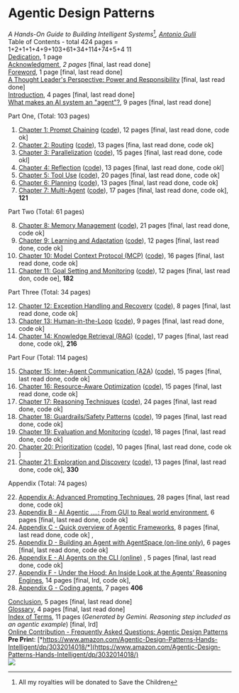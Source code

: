 # Agentic Design Patterns 

*A Hands-On Guide to Building Intelligent Systems[^1], [Antonio Gulli](https://www.linkedin.com/in/searchguy/)*  
Table of Contents \- total 424 pages   \= 1+2+1+1+4+9+103+61+34+114+74+5+4 11  
[Dedication](https://docs.google.com/document/d/1cQ61mNpiWn6eSORmWjEjF44vN2Lpba8kyKmNwIC60ig/edit?usp=sharing), 1 page   
[Acknowledgment](https://docs.google.com/document/d/1u2y6tY48bw8nriDUuwWEf9s8g66vyIqBKSKZDOS-n0s/edit?tab=t.0#heading=h.y1l1kh7vu0qi), *2 pages*  \[final, last read done\]  
[Foreword](https://docs.google.com/document/d/18Q9kfZuCTL37ztrSjLxwf8Elr5UfAiAavmnj0IqSpbU/edit?tab=t.0#heading=h.5wi2c0amdd0f), 1 page   \[final, last read done\]  
[A Thought Leader's Perspective: Power and Responsibility](https://docs.google.com/document/d/1PWhaXD_UNKgJaxYe3JBxRFRt3_B8Wm67CFxtSBQ4LkU/edit?tab=t.0#heading=h.2v348nrvaqww)   \[final, last read done\]  
[Introduction](https://docs.google.com/document/d/1K5jwqB6jh20uHL0TTWxqWOxFk-dzFxRvHzrRRV79hrg/edit?tab=t.0), 4 pages \[final, last read done\]  
[What makes an AI system an "agent"?](https://docs.google.com/document/d/1Nw6hRa7ItdLr_Tj5hF2q-OH8B_uPKb--RLn8SXZKA94/edit?usp=sharing), 9 pages \[final, last read done\]

Part One, (Total: 103 pages)

1. [Chapter 1: Prompt Chaining](https://docs.google.com/document/d/1flxKGrbnF2g8yh3F-oVD5Xx7ZumId56HbFpIiPdkqLI/edit?usp=sharing) ([code](https://colab.research.google.com/drive/15XCzDOvBhIQaZ__xkvruf5sP9OznAbK9)), 12 pages \[final, last read done, code ok\]  
2. [Chapter 2: Routing](https://docs.google.com/document/d/1ux_n8n3T4bYndOjs1DKW5ccpC802KISdy2IWnlvYbas/edit?tab=t.0) ([code](https://drive.google.com/drive/u/0/folders/1Y3U3IrYCiJ3E45Z8okR5eCg7OPnWQtPV)), 13 pages \[fina, last read done, code ok\]  
3. [Chapter 3: Parallelization](https://docs.google.com/document/d/1XVMp4RcRkoUJTVbrP2foWZX703CUJpWkrhyFU2cfUOA/edit?tab=t.0) ([code](https://drive.google.com/drive/u/0/folders/1Y3U3IrYCiJ3E45Z8okR5eCg7OPnWQtPV)), 15 pages \[final, last read done, code okl\]  
4. [Chapter 4: Reflection](https://docs.google.com/document/d/1HXXJOQIMWowtLw4WMiSR360caDAlZPtl5dPPgvq9IT4/edit?tab=t.0#heading=h.a7nkedxjnyap) ([code](https://drive.google.com/drive/u/0/folders/1Y3U3IrYCiJ3E45Z8okR5eCg7OPnWQtPV)), 13 pages \[final, last read done, code okl\]  
5. [Chapter 5: Tool Use](https://docs.google.com/document/d/1bE4iMljhppqGY1p48gQWtZvk6MfRuJRCiba1yRykGNE/edit?usp=sharing) [(code](https://drive.google.com/drive/u/0/folders/1Y3U3IrYCiJ3E45Z8okR5eCg7OPnWQtPV)), 20 pages \[final, last read done, code ok\]  
6. [Chapter 6: Planning](https://docs.google.com/document/d/18vvNESEwHnVUREzIipuaDNCnNAREGqEfy9MQYC9wb4o/edit?usp=sharing) ([code](https://drive.google.com/drive/u/0/folders/1Y3U3IrYCiJ3E45Z8okR5eCg7OPnWQtPV)), 13 pages \[final, last read done, code ok\]  
7. [Chapter 7: Multi-Agent](https://docs.google.com/document/d/1RZ5-2fykDQKOBx01pwfKkDe0GCs5ydca7xW9Q4wqS_M/edit?tab=t.0) ([code](https://drive.google.com/drive/u/0/folders/1Y3U3IrYCiJ3E45Z8okR5eCg7OPnWQtPV)), 17 pages \[final,  last read done, code ok\], **121**  
   

Part Two (Total: 61 pages)

8. [Chapter 8: Memory Management](https://docs.google.com/document/d/1asVTObtzIye0I9ypAztaeeI_sr_Hx2TORE02uUuqH_c/edit?tab=t.0) ([code](https://drive.google.com/drive/u/0/folders/1Y3U3IrYCiJ3E45Z8okR5eCg7OPnWQtPV)), 21 pages \[final, last read done, code ok\]  
9. [Chapter 9: Learning and Adaptation](https://docs.google.com/document/d/1UHTEDCmSM1nwB-iyMoHuYzVcu_B_4KkJ2ITGGUKqo8s/edit?tab=t.0) ([code](https://drive.google.com/drive/u/0/folders/1Y3U3IrYCiJ3E45Z8okR5eCg7OPnWQtPV)), 12 pages \[final, last read done, code ok\]  
10. [Chapter 10: Model Context Protocol (MCP)](https://docs.google.com/document/d/1e6XimYczKmhX9zpqEyxLFWPQgGuG0brp7Hic2sFl_qw/edit?usp=sharing) ([code](https://drive.google.com/drive/u/0/folders/1Y3U3IrYCiJ3E45Z8okR5eCg7OPnWQtPV)), 16 pages  \[final, last read done, code ok\]  
11. [Chapter 11: Goal Setting and Monitoring](https://docs.google.com/document/d/10ndlCB39BWjyFRWKpcoKib4vuPD1ojD-x0-ynMaf5uw/edit?tab=t.0) ([code](https://drive.google.com/drive/u/0/folders/1Y3U3IrYCiJ3E45Z8okR5eCg7OPnWQtPV)), 12 pages \[final, last read don, code oe\], **182**

Part Three (Total: 34 pages)

12. [Chapter 12: Exception Handling and Recovery](https://docs.google.com/document/d/1C07AuMur6-infwE0viCp4QtAy_wWI-uceFm6MaYHQGk/edit?tab=t.0#heading=h.m2kk4kdjt6ir) ([code](https://drive.google.com/drive/u/0/folders/1Y3U3IrYCiJ3E45Z8okR5eCg7OPnWQtPV)), 8 pages \[final,  last read done, code ok\]    
13. [Chapter 13: Human-in-the-Loop](https://docs.google.com/document/d/1ImOZcw6yeb7a-uRBMNP1VdovYfyip4IdsAcLu9yue-0/edit?usp=sharing) ([code](https://drive.google.com/drive/u/0/folders/1Y3U3IrYCiJ3E45Z8okR5eCg7OPnWQtPV)), 9 pages \[final, last read done, code ok\]  
14. [Chapter 14: Knowledge Retrieval (RAG)](https://docs.google.com/document/d/1v96Oobio6xDOqbK8ejsXjmOc4Dp2uoLMo5_gfJgi-NE/edit?usp=sharing) ([code](https://drive.google.com/drive/u/0/folders/1Y3U3IrYCiJ3E45Z8okR5eCg7OPnWQtPV)), 17 pages \[final, last read done, code ok\], **216**

Part Four (Total: 114 pages)

15. [Chapter 15: Inter-Agent Communication (A2A](https://docs.google.com/document/d/1H6HmUYcy5kugt5gt7Kh2Zzb8C62d5pu36RsgMNDCX24/edit?usp=sharing)) ([code](https://drive.google.com/drive/u/0/folders/1Y3U3IrYCiJ3E45Z8okR5eCg7OPnWQtPV)), 15 pages \[final, last read done, code ok\]  
16. [Chapter 16: Resource-Aware Optimization](https://docs.google.com/document/d/1nAN58l6JjqEJHk43126uh7xgdEblCpcbsNUHXgtBmJQ/edit?usp=sharing) ([code](https://drive.google.com/drive/u/0/folders/1Y3U3IrYCiJ3E45Z8okR5eCg7OPnWQtPV)), 15 pages  \[final,  last read done, code ok\]  
17. [Chapter 17: Reasoning Techniques](https://docs.google.com/document/d/1Yt1W_hLaC6ZNgJXfT4W6NrCL4TzNVdKOX50kgpHiIq4/edit?usp=sharing) ([code](https://drive.google.com/drive/u/0/folders/1Y3U3IrYCiJ3E45Z8okR5eCg7OPnWQtPV)), 24 pages \[final,  last read done, code ok\]  
18. [Chapter 18: Guardrails/Safety Patterns](https://docs.google.com/document/d/1Gpc5af_okze1kprRLohP6-81e1KwL6HggjeLvxQyIuk/edit?usp=sharing) ([code](https://drive.google.com/drive/u/0/folders/1Y3U3IrYCiJ3E45Z8okR5eCg7OPnWQtPV)), 19 pages \[final, last read done, code ok\]  
19. [Chapter 19: Evaluation and Monitoring](https://docs.google.com/document/d/1G3zOZM2ZOd0gUp5dy66FUjKMOcALh9l-JpvPxgGMm8w/edit?usp=sharing) ([code](https://drive.google.com/drive/u/0/folders/1Y3U3IrYCiJ3E45Z8okR5eCg7OPnWQtPV)), 18 pages \[final, last read done, code ok\]  
20. [Chapter 20: Prioritization](https://docs.google.com/document/d/1qyXxGM2hNqW_qjXuBFxrEUeoYVO79BoW1ogKu1bfdCY/edit?usp=sharing) ([code](https://drive.google.com/drive/u/0/folders/1Y3U3IrYCiJ3E45Z8okR5eCg7OPnWQtPV)), 10 pages \[final, last read done, code ok \]  
21. [Chapter 21: Exploration and Discovery](https://docs.google.com/document/d/1zeeMVTqjqRIli6G9MMWThhoQhvKqLOjJF2EHHUXLhdk/edit?usp=sharing) ([code](https://drive.google.com/drive/u/0/folders/1Y3U3IrYCiJ3E45Z8okR5eCg7OPnWQtPV)), 13 pages \[final, last read done, code ok\], **330**

Appendix (Total: 74 pages)

22. [Appendix A: Advanced Prompting Techniques](https://docs.google.com/document/d/1V7EKEWibOH6IhHD_PtbFZiml492-2191jDQCcTkhtTI/edit?usp=sharing), 28 pages \[final, last read done, code ok\]  
23. [Appendix B \- AI Agentic ….: From GUI to Real world environment](https://docs.google.com/document/d/11pma_tCoC7uZ2SFKjcR5KyIq0_ooMGSoadI6f9mxG2I/edit?tab=t.0#heading=h.4bsgiycebw26), 6 pages \[final, last read done, code ok\]  
24. [Appendix C \- Quick overview of Agentic Frameworks](https://docs.google.com/document/d/151rGsiEYOkXUcNDRus_N8TxxuvjoyTDViBhzt9z0Mfw/edit?tab=t.0#heading=h.8y2llpsk10ds), 8 pages \[final, last read done, code ok\] ,  
25. [Appendix D \- Building an Agent with AgentSpace (on-line only)](https://docs.google.com/document/d/1bDRJ8mKtLTeWNC-cGD0Cr8pEJQgJHNcjqz5ekloAjaE/edit?tab=t.0), 6 pages \[final, last read done, code ok\]  
26. [Appendix E \- AI Agents on the CLI (online)](http://docs.google.com/document/d/1W4znto0a8Ikajw5a4tEyRAaB2nJPJw_iFc4w4qNnjho/edit?tab=t.0#heading=h.6zaq0kvy131m) , 5 pages \[final, last read done, code ok\]  
27. [Appendix F \- Under the Hood: An Inside Look at the Agents’ Reasoning Engines](https://docs.google.com/document/d/14q3fQ-FZmDgiughno_WLSILMWkURvUgR7mlGiFtvwd4/edit?tab=t.0), 14 pages \[final, lrd, code ok\],  
28. [Appendix G \-  Coding agents](https://docs.google.com/document/d/1tVyhgwrD4fu_D_pHUrwhNxoguRG3tLc1KObXFxrxE_s/edit?tab=t.0), 7 pages  **406**

[Conclusion,](https://docs.google.com/document/d/1NGzpg9VldtStb_7jRkXJYBaHFwPwJ7WN6ZcTr7dNSVA/edit?usp=sharing) 5 pages \[final, last read done\]   
[Glossary](https://docs.google.com/document/d/1_j_OdzeUALluBUO1GkZ48DsHbbDETiM_1G4farVLPnE/edit?usp=sharing), 4 pages  \[final, last read done\]  
[Index of Terms](https://docs.google.com/document/d/15MrpoJBrZIi6aEZrBJCeCvVsIoC-EecYG9EWVk3YCKw/edit?tab=t.0), 11 pages  (*Generated by Gemini. Reasoning step included as an agentic example*) \[final, lrd\]  
[Online Contribution \- Frequently Asked Questions: Agentic Design Patterns](https://docs.google.com/document/d/1XxQsHX3FWEP3TisQeWZwFfYw81zDwEHfHdIfjypa_0g/edit?tab=t.0)  
**Pre Prin**t: [*https://www.amazon.com/Agentic-Design-Patterns-Hands-Intelligent/dp/3032014018/*](https://www.amazon.com/Agentic-Design-Patterns-Hands-Intelligent/dp/3032014018/)   
![][image1]  


[^1]:  All my royalties will be donated to Save the Children

[image1]: ../images/cover.png